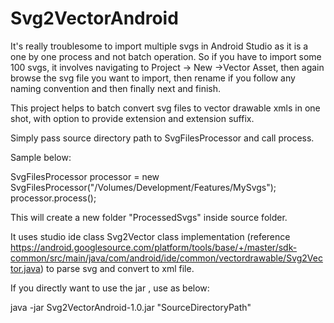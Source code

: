 # Svg2VectorAndroid
It's really troublesome to import multiple svgs in Android Studio as it is a one by one process and not batch operation.
So if you have to import some 100 svgs, it involves navigating to Project -> New ->Vector Asset, then again browse the svg file you want
to import, then rename if you follow any naming convention and then finally next and finish.

This project helps to batch convert svg files to vector drawable xmls in one shot, with option to provide extension and extension suffix.

Simply pass source directory path to SvgFilesProcessor and call process.

Sample below:

SvgFilesProcessor processor = new SvgFilesProcessor("/Volumes/Development/Features/MySvgs");
processor.process();

This will create a new folder "ProcessedSvgs" inside source folder.

It uses studio ide class Svg2Vector class implementation (reference https://android.googlesource.com/platform/tools/base/+/master/sdk-common/src/main/java/com/android/ide/common/vectordrawable/Svg2Vector.java)
to parse svg and convert to xml file.

If you directly want to use the jar , use as below:

java -jar Svg2VectorAndroid-1.0.jar "SourceDirectoryPath"

